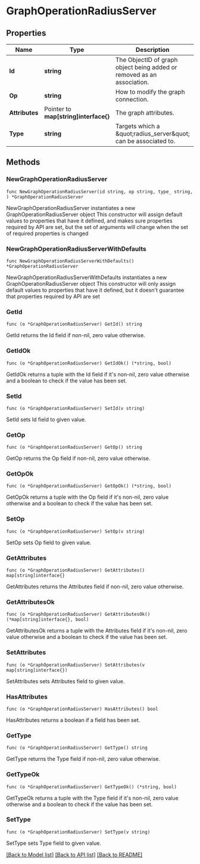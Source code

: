 # GraphOperationRadiusServer

## Properties

Name | Type | Description | Notes
------------ | ------------- | ------------- | -------------
**Id** | **string** | The ObjectID of graph object being added or removed as an association. | 
**Op** | **string** | How to modify the graph connection. | 
**Attributes** | Pointer to **map[string]interface{}** | The graph attributes. | [optional] 
**Type** | **string** | Targets which a \&quot;radius_server\&quot; can be associated to. | 

## Methods

### NewGraphOperationRadiusServer

`func NewGraphOperationRadiusServer(id string, op string, type_ string, ) *GraphOperationRadiusServer`

NewGraphOperationRadiusServer instantiates a new GraphOperationRadiusServer object
This constructor will assign default values to properties that have it defined,
and makes sure properties required by API are set, but the set of arguments
will change when the set of required properties is changed

### NewGraphOperationRadiusServerWithDefaults

`func NewGraphOperationRadiusServerWithDefaults() *GraphOperationRadiusServer`

NewGraphOperationRadiusServerWithDefaults instantiates a new GraphOperationRadiusServer object
This constructor will only assign default values to properties that have it defined,
but it doesn't guarantee that properties required by API are set

### GetId

`func (o *GraphOperationRadiusServer) GetId() string`

GetId returns the Id field if non-nil, zero value otherwise.

### GetIdOk

`func (o *GraphOperationRadiusServer) GetIdOk() (*string, bool)`

GetIdOk returns a tuple with the Id field if it's non-nil, zero value otherwise
and a boolean to check if the value has been set.

### SetId

`func (o *GraphOperationRadiusServer) SetId(v string)`

SetId sets Id field to given value.


### GetOp

`func (o *GraphOperationRadiusServer) GetOp() string`

GetOp returns the Op field if non-nil, zero value otherwise.

### GetOpOk

`func (o *GraphOperationRadiusServer) GetOpOk() (*string, bool)`

GetOpOk returns a tuple with the Op field if it's non-nil, zero value otherwise
and a boolean to check if the value has been set.

### SetOp

`func (o *GraphOperationRadiusServer) SetOp(v string)`

SetOp sets Op field to given value.


### GetAttributes

`func (o *GraphOperationRadiusServer) GetAttributes() map[string]interface{}`

GetAttributes returns the Attributes field if non-nil, zero value otherwise.

### GetAttributesOk

`func (o *GraphOperationRadiusServer) GetAttributesOk() (*map[string]interface{}, bool)`

GetAttributesOk returns a tuple with the Attributes field if it's non-nil, zero value otherwise
and a boolean to check if the value has been set.

### SetAttributes

`func (o *GraphOperationRadiusServer) SetAttributes(v map[string]interface{})`

SetAttributes sets Attributes field to given value.

### HasAttributes

`func (o *GraphOperationRadiusServer) HasAttributes() bool`

HasAttributes returns a boolean if a field has been set.

### GetType

`func (o *GraphOperationRadiusServer) GetType() string`

GetType returns the Type field if non-nil, zero value otherwise.

### GetTypeOk

`func (o *GraphOperationRadiusServer) GetTypeOk() (*string, bool)`

GetTypeOk returns a tuple with the Type field if it's non-nil, zero value otherwise
and a boolean to check if the value has been set.

### SetType

`func (o *GraphOperationRadiusServer) SetType(v string)`

SetType sets Type field to given value.



[[Back to Model list]](../README.md#documentation-for-models) [[Back to API list]](../README.md#documentation-for-api-endpoints) [[Back to README]](../README.md)


